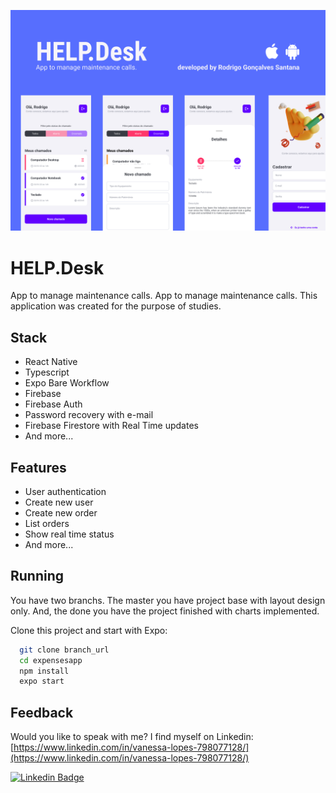![App Screenshot](.github/cover.png)

# HELP.Desk

App to manage maintenance calls. App to manage maintenance calls. This application was created for the purpose of studies.

## Stack

- React Native
- Typescript
- Expo Bare Workflow
- Firebase
- Firebase Auth
- Password recovery with e-mail
- Firebase Firestore with Real Time updates
- And more...

## Features

- User authentication
- Create new user
- Create new order
- List orders
- Show real time status
- And more...

## Running

You have two branchs. The master you have project base with layout design only. And, the done you have the project finished with charts implemented.

Clone this project and start with Expo:

```bash
  git clone branch_url
  cd expensesapp
  npm install
  expo start
```

## Feedback

Would you like to speak with me? I find myself on Linkedin: [https://www.linkedin.com/in/vanessa-lopes-798077128/](https://www.linkedin.com/in/vanessa-lopes-798077128/)

[![Linkedin Badge](https://img.shields.io/badge/-Vanessa%20Silva%20Lopes-6633cc?style=flat-square&logo=Linkedin&logoColor=white&link=https://www.linkedin.com/in/vanessa-lopes-798077128/)](https://www.linkedin.com/in/vanessa-lopes-798077128/)

</div>
